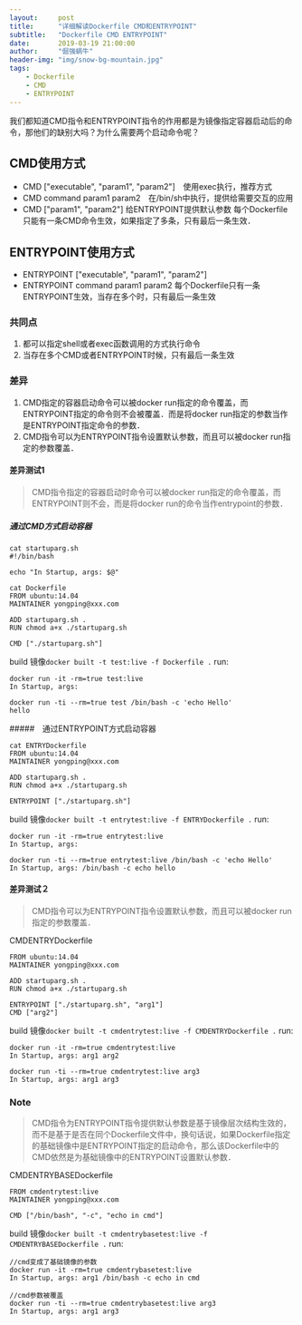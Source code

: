 ```yaml
---
layout:     post
title:      "详细解读Dockerfile CMD和ENTRYPOINT"
subtitle:   "Dockerfile CMD ENTRYPOINT"
date:       2019-03-19 21:00:00
author:     "倔强蜗牛"
header-img: "img/snow-bg-mountain.jpg"
tags:
    - Dockerfile
    - CMD
    - ENTRYPOINT
---
```


我们都知道CMD指令和ENTRYPOINT指令的作用都是为镜像指定容器启动后的命令，那他们的缺别大吗？为什么需要两个启动命令呢？

## CMD使用方式
- CMD  ["executable", "param1", "param2"]　使用exec执行，推荐方式
- CMD command param1 param2　在/bin/sh中执行，提供给需要交互的应用
- CMD ["param1", "param2"] 给ENTRYPOINT提供默认参数
每个Dockerfile只能有一条CMD命令生效，如果指定了多条，只有最后一条生效．

## ENTRYPOINT使用方式
- ENTRYPOINT ["executable", "param1", "param2"]
- ENTRYPOINT command param1 param2
每个Dockerfile只有一条ENTRYPOINT生效，当存在多个时，只有最后一条生效

### 共同点
1. 都可以指定shell或者exec函数调用的方式执行命令
2. 当存在多个CMD或者ENTRYPOINT时候，只有最后一条生效

### 差异
1. CMD指定的容器启动命令可以被docker run指定的命令覆盖，而ENTRYPOINT指定的命令则不会被覆盖．而是将docker run指定的参数当作是ENTRYPOINT指定命令的参数．
2. CMD指令可以为ENTRYPOINT指令设置默认参数，而且可以被docker run指定的参数覆盖．

#### 差异测试1
> CMD指令指定的容器启动时命令可以被docker run指定的命令覆盖，而ENTRYPOINT则不会，而是将docker run的命令当作entrypoint的参数．

##### 通过CMD方式启动容器
```
cat startuparg.sh 
#!/bin/bash

echo "In Startup, args: $@"
```
```
cat Dockerfile
FROM ubuntu:14.04
MAINTAINER yongping@xxx.com

ADD startuparg.sh .
RUN chmod a+x ./startuparg.sh

CMD ["./startuparg.sh"]
```
build 镜像```docker built -t test:live -f Dockerfile .```
run: 
```
docker run -it -rm=true test:live
In Startup, args:

docker run -ti --rm=true test /bin/bash -c 'echo Hello'
hello
```
#####　通过ENTRYPOINT方式启动容器
```
cat ENTRYDockerfile
FROM ubuntu:14.04
MAINTAINER yongping@xxx.com

ADD startuparg.sh .
RUN chmod a+x ./startuparg.sh

ENTRYPOINT ["./startuparg.sh"]
```
build 镜像```docker built -t entrytest:live -f ENTRYDockerfile .```
run: 
```
docker run -it -rm=true entrytest:live
In Startup, args:

docker run -ti --rm=true entrytest:live /bin/bash -c 'echo Hello'
In Startup, args: /bin/bash -c echo hello
```
#### 差异测试２
> CMD指令可以为ENTRYPOINT指令设置默认参数，而且可以被docker run指定的参数覆盖．

CMDENTRYDockerfile
```
FROM ubuntu:14.04
MAINTAINER yongping@xxx.com

ADD startuparg.sh .
RUN chmod a+x ./startuparg.sh

ENTRYPOINT ["./startuparg.sh", "arg1"]
CMD ["arg2"]
```
build 镜像```docker built -t cmdentrytest:live -f CMDENTRYDockerfile .```
run: 
```
docker run -it -rm=true cmdentrytest:live
In Startup, args: arg1 arg2

docker run -ti --rm=true cmdentrytest:live arg3
In Startup, args: arg1 arg3
```
### Note
> CMD指令为ENTRYPOINT指令提供默认参数是基于镜像层次结构生效的，而不是基于是否在同个Dockerfile文件中，换句话说，如果Dockerfile指定的基础镜像中是ENTRYPOINT指定的启动命令，那么该Dockerfile中的CMD依然是为基础镜像中的ENTRYPOINT设置默认参数．

CMDENTRYBASEDockerfile
```
FROM cmdentrytest:live
MAINTAINER yongping@xxx.com

CMD ["/bin/bash", "-c", "echo in cmd"]
```
build 镜像```docker built -t cmdentrybasetest:live -f CMDENTRYBASEDockerfile .```
run: 
```
//cmd变成了基础镜像的参数
docker run -it -rm=true cmdentrybasetest:live
In Startup, args: arg1 /bin/bash -c echo in cmd

//cmd参数被覆盖
docker run -ti --rm=true cmdentrybasetest:live arg3
In Startup, args: arg1 arg3
```